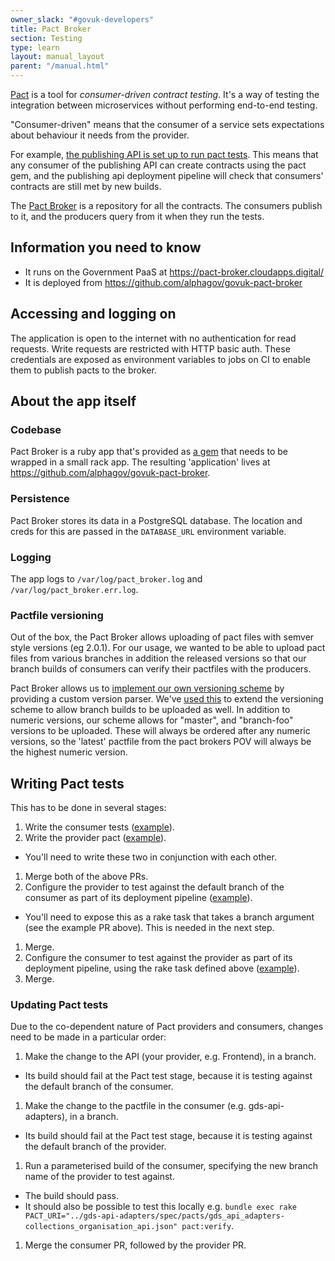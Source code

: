 ```yaml
---
owner_slack: "#govuk-developers"
title: Pact Broker
section: Testing
type: learn
layout: manual_layout
parent: "/manual.html"
---
```


[Pact](https://docs.pact.io/) is a tool for *consumer-driven contract testing*.
It's a way of testing the integration between microservices without performing
end-to-end testing.

"Consumer-driven" means that the consumer of a service sets expectations about
behaviour it needs from the provider.

For example, [the publishing API is set up to run pact tests](https://github.com/alphagov/publishing-api/blob/master/docs/pact_testing.md).
This means that any consumer of the publishing API can create contracts using the pact gem,
and the publishing api deployment pipeline will check that consumers' contracts are still met by new builds.

The [Pact Broker](https://docs.pact.io/getting_started/sharing_pacts) is
a repository for all the contracts. The consumers publish to it, and the producers query from it when they run the tests.

## Information you need to know

* It runs on the Government PaaS at <https://pact-broker.cloudapps.digital/>
* It is deployed from <https://github.com/alphagov/govuk-pact-broker>

## Accessing and logging on

The application is open to the internet with no authentication for read
requests. Write requests are restricted with HTTP basic auth. These credentials
are exposed as environment variables to jobs on CI to enable them to publish
pacts to the broker.

## About the app itself

### Codebase

Pact Broker is a ruby app that's provided as [a
gem](https://github.com/bethesque/pact_broker) that needs to be wrapped in a
small rack app. The resulting 'application' lives at
<https://github.com/alphagov/govuk-pact-broker>.

### Persistence

Pact Broker stores its data in a PostgreSQL database. The location and creds for
this are passed in the `DATABASE_URL` environment variable.

### Logging

The app logs to `/var/log/pact_broker.log` and `/var/log/pact_broker.err.log`.

### Pactfile versioning

Out of the box, the Pact Broker allows uploading of pact files with semver
style versions (eg 2.0.1). For our usage, we wanted to be able to upload pact
files from various branches in addition the released versions so that our
branch builds of consumers can verify their pactfiles with the producers.

Pact Broker allows us to [implement our own versioning
scheme](https://github.com/bethesque/pact_broker/wiki/Configuration#version-parser)
by providing a custom version parser.  We've [used
this](https://github.com/alphagov/govuk-pact-broker/blob/master/config.ru#L23-L50)
to extend the versioning scheme to allow branch builds to be uploaded as well.
In addition to numeric versions, our scheme allows for "master", and
"branch-foo" versions to be uploaded. These will always be ordered after any
numeric versions, so the 'latest' pactfile from the pact brokers POV will
always be the highest numeric version.

## Writing Pact tests

This has to be done in several stages:

1. Write the consumer tests ([example](https://github.com/alphagov/gds-api-adapters/pull/1035)).
1. Write the provider pact ([example](https://github.com/alphagov/frontend/pull/2643)).
  - You'll need to write these two in conjunction with each other.
1. Merge both of the above PRs.
1. Configure the provider to test against the default branch of the consumer as part of its deployment pipeline ([example](https://github.com/alphagov/frontend/pull/2644)).
  - You'll need to expose this as a rake task that takes a branch argument (see the example PR above). This is needed in the next step.
1. Merge.
1. Configure the consumer to test against the provider as part of its deployment pipeline, using the rake task defined above ([example](https://github.com/alphagov/gds-api-adapters/pull/1036)).
1. Merge.

### Updating Pact tests

Due to the co-dependent nature of Pact providers and consumers, changes need to be made in a particular order:

1. Make the change to the API (your provider, e.g. Frontend), in a branch.
  - Its build should fail at the Pact test stage, because it is testing against the default branch of the consumer.
1. Make the change to the pactfile in the consumer (e.g. gds-api-adapters), in a branch.
  - Its build should fail at the Pact test stage, because it is testing against the default branch of the provider.
1. Run a parameterised build of the consumer, specifying the new branch name of the provider to test against.
  - The build should pass.
  - It should also be possible to test this locally e.g. `bundle exec rake PACT_URI="../gds-api-adapters/spec/pacts/gds_api_adapters-collections_organisation_api.json" pact:verify`.
1. Merge the consumer PR, followed by the provider PR.
